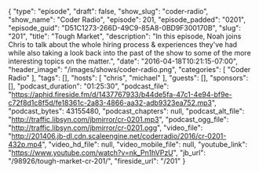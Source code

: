 {
  "type": "episode",
  "draft": false,
  "show_slug": "coder-radio",
  "show_name": "Coder Radio",
  "episode": 201,
  "episode_padded": "0201",
  "episode_guid": "D51C1273-266D-49C9-85A8-0BD9F300170B",
  "slug": "201",
  "title": "Tough Market",
  "description": "In this episode, Noah joins Chris to talk about the whole hiring process & experiences they've had while also taking a look back into the past of the show to some of the more interesting topics on the matter.",
  "date": "2016-04-18T10:21:15-07:00",
  "header_image": "/images/shows/coder-radio.png",
  "categories": [
    "Coder Radio"
  ],
  "tags": [],
  "hosts": [
    "chris",
    "michael"
  ],
  "guests": [],
  "sponsors": [],
  "podcast_duration": "01:25:30",
  "podcast_file": "https://aphid.fireside.fm/d/1437767933/b44de5fa-47c1-4e94-bf9e-c72f8d1c8f5d/fe18361c-2a83-4866-aa32-adb9323ea752.mp3",
  "podcast_bytes": 43155480,
  "podcast_chapters": null,
  "podcast_alt_file": "http://traffic.libsyn.com/jbmirror/cr-0201.mp3",
  "podcast_ogg_file": "http://traffic.libsyn.com/jbmirror/cr-0201.ogg",
  "video_file": "http://201406.jb-dl.cdn.scaleengine.net/coderradio/2016/cr-0201-432p.mp4",
  "video_hd_file": null,
  "video_mobile_file": null,
  "youtube_link": "https://www.youtube.com/watch?v=nk_Pn1hVPzU",
  "jb_url": "/98926/tough-market-cr-201/",
  "fireside_url": "/201"
}

